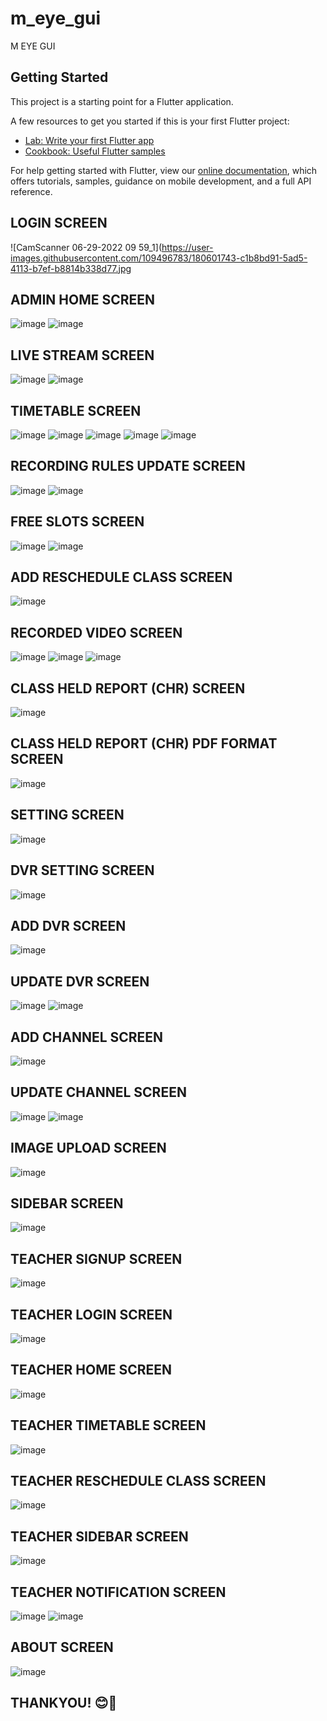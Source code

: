 # m_eye_gui

M EYE GUI

## Getting Started

This project is a starting point for a Flutter application.

A few resources to get you started if this is your first Flutter project:

- [Lab: Write your first Flutter app](https://flutter.dev/docs/get-started/codelab)
- [Cookbook: Useful Flutter samples](https://flutter.dev/docs/cookbook)

For help getting started with Flutter, view our
[online documentation](https://flutter.dev/docs), which offers tutorials,
samples, guidance on mobile development, and a full API reference.

## LOGIN SCREEN ##
![CamScanner 06-29-2022 09 59_1](https://user-images.githubusercontent.com/109496783/180601743-c1b8bd91-5ad5-4113-b7ef-b8814b338d77.jpg

## ADMIN HOME SCREEN ##
![image](https://user-images.githubusercontent.com/109496783/180601865-8fca0f55-c235-47c9-a112-0a1d6171517e.png)
![image](https://user-images.githubusercontent.com/109496783/180601868-438f128d-5d2e-441e-ad99-c89f8d3889df.png)

## LIVE STREAM SCREEN ##
![image](https://user-images.githubusercontent.com/109496783/180601883-f478a89c-7c45-45c5-8a54-1b8b60850a4e.png)
![image](https://user-images.githubusercontent.com/109496783/180601888-d461b037-ef75-4ad8-a0ea-ea9e21a299a0.png)

## TIMETABLE SCREEN ##
![image](https://user-images.githubusercontent.com/109496783/180601896-6ddbd718-775e-4dac-955c-360980642d61.png)
![image](https://user-images.githubusercontent.com/109496783/180601898-029d4d2e-7ba2-4d2a-9f22-81b947327e7f.png)
![image](https://user-images.githubusercontent.com/109496783/180601899-935b31c9-46e3-44d2-9a4d-e2836c2cc98f.png)
![image](https://user-images.githubusercontent.com/109496783/180601902-a9731c32-5a06-4791-98e0-bf2f0d465851.png)
![image](https://user-images.githubusercontent.com/109496783/180601903-fbf35d70-7f80-4d8f-a679-dd4756fdee00.png)

## RECORDING RULES UPDATE SCREEN ##
![image](https://user-images.githubusercontent.com/109496783/180601918-11d8ca5e-c5aa-472d-b4da-11dc8448c709.png)
![image](https://user-images.githubusercontent.com/109496783/180601921-6056741f-8e0a-4334-ac00-0c5cc3620b5a.png)

## FREE SLOTS SCREEN ##
![image](https://user-images.githubusercontent.com/109496783/180601937-fb16fac4-a29e-4bf7-92ce-40f56256e066.png)
![image](https://user-images.githubusercontent.com/109496783/180601941-462d40ef-e5a8-4685-8b99-4e973f4e34df.png)

## ADD RESCHEDULE CLASS SCREEN ##
![image](https://user-images.githubusercontent.com/109496783/180601951-cc347ba6-0f6e-433c-8a5d-20ce34e51007.png)

## RECORDED VIDEO SCREEN ##
![image](https://user-images.githubusercontent.com/109496783/180601959-fefa9e4b-ae6c-4204-adf7-6a288ab82f9b.png)
![image](https://user-images.githubusercontent.com/109496783/180601961-b65a2901-72d5-4353-8860-8dc29ac983ec.png)
![image](https://user-images.githubusercontent.com/109496783/180601964-9ee641a4-8563-47b5-a51f-210404fbf078.png)

## CLASS HELD REPORT (CHR) SCREEN ##
![image](https://user-images.githubusercontent.com/109496783/180601978-aee711f4-05ad-4c4a-8f70-734e2c8f200e.png)

## CLASS HELD REPORT (CHR) PDF FORMAT SCREEN ##
![image](https://user-images.githubusercontent.com/109496783/180601990-18422d1b-4846-418c-8c1f-6c6428f9e335.png)

## SETTING SCREEN ##
![image](https://user-images.githubusercontent.com/109496783/180601997-403e8883-732d-4ec7-bdde-2622c0559e17.png)

## DVR SETTING SCREEN ##
![image](https://user-images.githubusercontent.com/109496783/180601999-f3c25cec-6883-4c55-b052-51b612a419d7.png)

## ADD DVR SCREEN ##
![image](https://user-images.githubusercontent.com/109496783/180602006-9a93afd0-c604-477a-9cea-5d5f30da3246.png)

## UPDATE DVR SCREEN ##
![image](https://user-images.githubusercontent.com/109496783/180602013-36c42f44-2ceb-4302-9eff-45754e25750b.png)
![image](https://user-images.githubusercontent.com/109496783/180602015-12cb6195-0866-46eb-b736-d33660b14adb.png)

## ADD CHANNEL SCREEN ##
![image](https://user-images.githubusercontent.com/109496783/180602019-c1a252c3-b482-47e9-82ed-32217730cb81.png)

## UPDATE CHANNEL SCREEN ##
![image](https://user-images.githubusercontent.com/109496783/180602025-c04e9d63-dbff-435e-91db-7dbc2718b4de.png)
![image](https://user-images.githubusercontent.com/109496783/180602030-fae36d0c-1165-4632-94d1-c23ab17c93a8.png)

## IMAGE UPLOAD SCREEN ##
![image](https://user-images.githubusercontent.com/109496783/180602046-48c03a23-65fd-404b-83e3-f8060d9fe94e.png)

## SIDEBAR SCREEN ##
![image](https://user-images.githubusercontent.com/109496783/180602050-78dfbeb3-d9d7-40a5-af54-63dc45a92ced.png)

## TEACHER SIGNUP SCREEN ##
![image](https://user-images.githubusercontent.com/109496783/180602056-dd30a2b6-5095-4416-b871-f4d56ccd225e.png)

## TEACHER LOGIN SCREEN ##
![image](https://user-images.githubusercontent.com/109496783/180602063-2dab4b77-d530-412b-a80c-bcb8a0c16bc3.png)

## TEACHER HOME SCREEN ##
![image](https://user-images.githubusercontent.com/109496783/180602065-c38c0149-a331-4807-a46b-df0b3c5a4260.png)

## TEACHER TIMETABLE SCREEN ##
![image](https://user-images.githubusercontent.com/109496783/180602073-e7c79143-5278-44e6-b8b1-2e1ee74083db.png)

## TEACHER RESCHEDULE CLASS SCREEN ##
![image](https://user-images.githubusercontent.com/109496783/180602083-1aab2033-fb24-47ad-85ac-5f292880dd3c.png)

## TEACHER SIDEBAR SCREEN ##
![image](https://user-images.githubusercontent.com/109496783/180602091-bf748257-9fb3-4398-b331-5e877adb9824.png)

## TEACHER NOTIFICATION SCREEN ##
![image](https://user-images.githubusercontent.com/109496783/180602096-581ee7bc-a909-45ab-bdc2-f406b04416e3.png)
![image](https://user-images.githubusercontent.com/109496783/180602097-bf2b63ea-7192-4119-a85f-2578226f6567.png)

## ABOUT SCREEN ##
![image](https://user-images.githubusercontent.com/109496783/180602106-7b2817ee-28d7-4fce-8d2e-4daf5eb61acd.png)

## THANKYOU! 😊💖 ##
